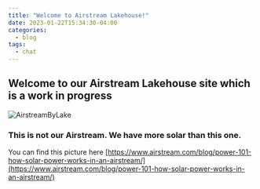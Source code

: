 ```yaml
---
title: "Welcome to Airstream Lakehouse!"
date: 2023-01-22T15:34:30-04:00
categories:
  - blog
tags:
  - chat
---
```


## Welcome to our Airstream Lakehouse site which is a work in progress

![AirstreamByLake](https://lh3.googleusercontent.com/SwtDZhsqMLf0T-b_vICyVzzwRXsFdLMk8cZsMZd1N49M42jdJR9d8_Sk9q_AGW7WyWIjKsvCfISivuLqirzXrRZynBeuxWKYQJckExmFje0TA8jgnF1WVwoEpJJ5dSiOetiltgQ7FACCQtBFHrnnk74QqZv63sEvlgOnCFy1AtYqVg0nt744up3TWGHAnr85Ndj_9aQW_XaCuNnvIuCMTurNF1gJLnBh_AadT3AfO3g6LMEAfGi70sCGDz9p9h_wVPSJSy7ZLF25PWHhal2MOMmewFcfagOqya_6hcJU8Hrt9xXdwJBudJZZrn59Pn8Vjnf7dgHGh1uV55G3OKAYFZqXLymd76inDMJhKrnuaG0cpsiq_GwYsQud8ThBeNsj83OPuA7GeUYXb_0hppTVrpXKwfJ6rZ48nC50HWRzfFwvpvX6z2exRVIfCdFfugw3RL_6K0zx4mpBOgbLMsXNIwg3iumqY8LAo9E1O-9qlN-I089I0HY9MU7DeX1VzgPk1X5KXQTDrJEpsv98at9SeVP4eZNQuDr0b3CmbctyNa8EXR0YYGhzq0smnV_VNeJo72uSnDHl2MCDPxRHLlfti6QPQXomiwFOplPw3XF-X0rnQpqkKcImEtSEFCbFX0_BwDBCepJMs9S0fV1YA1xnXgzHvLfOO2eCU20k8tffFDkjyoz6oafNyf0ohKuWPDpDXs9D00BgtjJQfAtXj8dH3c8a5-nr1-ia8K8-_ajnaZw8y8oCzPshzG997XlKFOSn1PGWyWU2Rq2zQQflANKZXHW-qMEZuacZOmSAE5XVFkX-KJzBg_Oy3u-SGVZJKOK6oo8HJI2715LFFs6s3-WDKjzIEs88Gx8XyWt7V4u04xtA7NyZWjMjPr9IqyB5iqmuqMPvKCF8-uLMMdGQicfbDkX_rOy4B3DxFrSmWksCI6gukL4=w1307-h707-no?authuser=0)

### This is not our Airstream.  We have more solar than this one.  
You can find this picture here [https://www.airstream.com/blog/power-101-how-solar-power-works-in-an-airstream/](https://www.airstream.com/blog/power-101-how-solar-power-works-in-an-airstream/)


